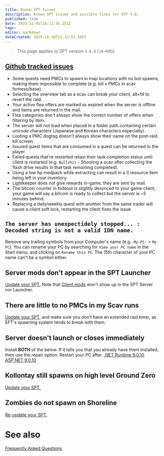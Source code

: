 ```yaml
---
title: Known SPT Issues
description: Known SPT issues and possible fixes for SPT 4.0.
published: true
date: 2025-11-01T16:11:55.251Z
tags: 
editor: markdown
dateCreated: 2025-10-10T12:33:53.585Z
---
```


> This page applies to SPT version `4.0.0`
{.is-info}

## [Github tracked issues](<https://github.com/sp-tarkov/build/wiki/Known-SPT-issues>)
- Some quests need PMCs to spawn in map locations with no bot spawns, making them impossible to complete (e.g. kill x PMCs in scav fortress/base).
- Selecting the overview tab as a scav can break your client, alt+f4 to revert the raid.
- Your active flea offers are marked as expired when the server is offline and items are returned in the mail.
- Flea categories don't always show the correct number of offers when filtering by item.
- The server will not load when placed in a folder path containing certain unicode characters (Japanese and Korean characters especially).
- Looting a PMC dogtag doesn't always show their name on the post-raid kill screen.
- Insured quest items that are consumed in a quest can be returned to the player.
- Failed quests that're restarted retain their task completion status until client is restarted (e.g. `Bullshit` - Shooting a scav after collecting the flash drive results in that task remaining completed).
- Using a low hp medpack while extracting can result in a 0 resource item being left in your inventory.
- Lightkeeper does not give rewards in-game, they are sent by mail.
- The bitcoin counter in hideout is slightly desynced to your game client, your game will say a bitcoin is ready to collect but the server is ~5 minutes behind.
- Replacing a daily/weekly quest with another from the same trader will cause a client soft lock, restarting the client fixes the issue.

## `The server has unexpectidely stopped... : Decoded string is not a valid IDN name.`
Remove any trailing symbols from your Computer's name (e.g.: `My-PC-` > `My-PC`). You can rename your PC by searching for `View your PC name` in the Start menu, and clicking on `Rename this PC`.
The 15th character of your PC name can't be a symbol either.

## Server mods don't appear in the SPT Launcher
[Update your SPT.](/Updating_SPT)
Note that [Client mods](/Mod_Types) won't show up in the SPT Server nor Launcher.

## There are little to no PMCs in my Scav runs
[Update your SPT](<https://wiki.sp-tarkov.com/Updating_SPT>), and make sure you don't have an extended raid timer, as EFT's spawning system tends to break with them.

## Server doesn't launch or closes immediately
Install **BOTH** of the below. If it tells you that you already have them installed, then use the repair option. Restart your PC after. 
[.NET Runtime 9.0.10](<https://dotnet.microsoft.com/en-us/download/dotnet/thank-you/runtime-desktop-9.0.10-windows-x64-installer>) 
[ASP.NET 9.0.10](<https://dotnet.microsoft.com/en-us/download/dotnet/thank-you/runtime-aspnetcore-9.0.10-windows-x64-installer>)

## Kollontay still spawns on high level Ground Zero
[Update your SPT.](<https://wiki.sp-tarkov.com/Updating_SPT>)

## Zombies do not spawn on Shoreline
[Re-update your SPT.](<https://wiki.sp-tarkov.com/Updating_SPT>)






# See also
[Frequently Asked Questions](/FAQs_40)